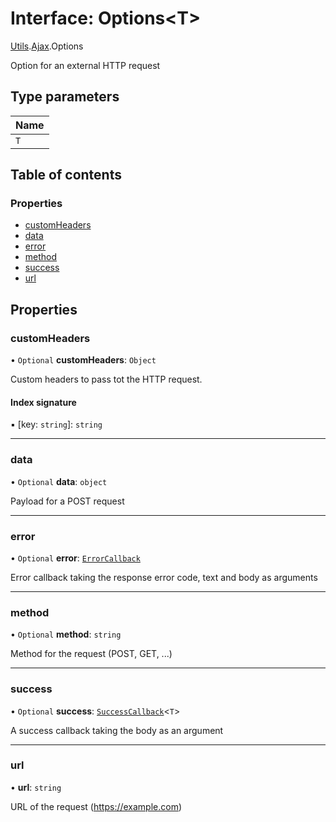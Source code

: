 # Interface: Options<T\>

[Utils](../modules/CdvPurchase.Utils.md).[Ajax](../modules/CdvPurchase.Utils.Ajax.md).Options

Option for an external HTTP request

## Type parameters

| Name |
| :------ |
| `T` |

## Table of contents

### Properties

- [customHeaders](CdvPurchase.Utils.Ajax.Options.md#customheaders)
- [data](CdvPurchase.Utils.Ajax.Options.md#data)
- [error](CdvPurchase.Utils.Ajax.Options.md#error)
- [method](CdvPurchase.Utils.Ajax.Options.md#method)
- [success](CdvPurchase.Utils.Ajax.Options.md#success)
- [url](CdvPurchase.Utils.Ajax.Options.md#url)

## Properties

### customHeaders

• `Optional` **customHeaders**: `Object`

Custom headers to pass tot the HTTP request.

#### Index signature

▪ [key: `string`]: `string`

___

### data

• `Optional` **data**: `object`

Payload for a POST request

___

### error

• `Optional` **error**: [`ErrorCallback`](../modules/CdvPurchase.Utils.Ajax.md#errorcallback)

Error callback taking the response error code, text and body as arguments

___

### method

• `Optional` **method**: `string`

Method for the request (POST, GET, ...)

___

### success

• `Optional` **success**: [`SuccessCallback`](../modules/CdvPurchase.Utils.Ajax.md#successcallback)<`T`\>

A success callback taking the body as an argument

___

### url

• **url**: `string`

URL of the request (https://example.com)
